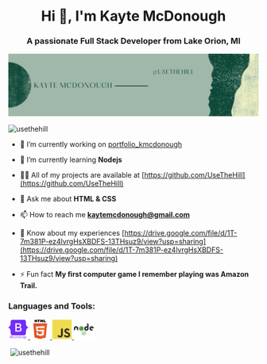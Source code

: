 <h1 align="center">Hi 👋, I'm Kayte McDonough</h1>
<h3 align="center">A passionate Full Stack Developer from Lake Orion, MI</h3>
<img src="assets/banner_github.png" alt="image with name Kayte McDonough on it."><br>


<p align="left"> <img src="https://komarev.com/ghpvc/?username=usethehill&label=Profile%20views&color=0e75b6&style=flat" alt="usethehill" /> </p>

- 🔭 I’m currently working on [portfolio_kmcdonough](https://usethehill.github.io/portfolio_kmcdonough/)

- 🌱 I’m currently learning **Nodejs**

- 👨‍💻 All of my projects are available at [https://github.com/UseTheHill](https://github.com/UseTheHill)

- 💬 Ask me about **HTML & CSS**

- 📫 How to reach me **kaytemcdonough@gmail.com**

- 📄 Know about my experiences [https://drive.google.com/file/d/1T-7m381P-ez4lvrgHsXBDFS-13THsuz9/view?usp=sharing](https://drive.google.com/file/d/1T-7m381P-ez4lvrgHsXBDFS-13THsuz9/view?usp=sharing)

- ⚡ Fun fact **My first computer game I remember playing was Amazon Trail.**

<h3 align="left">Languages and Tools:</h3>
<p align="left"> <a href="https://getbootstrap.com" target="_blank"> <img src="https://raw.githubusercontent.com/devicons/devicon/master/icons/bootstrap/bootstrap-plain-wordmark.svg" alt="bootstrap" width="40" height="40"/> </a> <a href="https://www.w3.org/html/" target="_blank"> <img src="https://raw.githubusercontent.com/devicons/devicon/master/icons/html5/html5-original-wordmark.svg" alt="html5" width="40" height="40"/> </a> <a href="https://developer.mozilla.org/en-US/docs/Web/JavaScript" target="_blank"> <img src="https://raw.githubusercontent.com/devicons/devicon/master/icons/javascript/javascript-original.svg" alt="javascript" width="40" height="40"/> </a> <a href="https://nodejs.org" target="_blank"> <img src="https://raw.githubusercontent.com/devicons/devicon/master/icons/nodejs/nodejs-original-wordmark.svg" alt="nodejs" width="40" height="40"/> </a> </p>

<p>&nbsp;<img align="center" src="https://github-readme-stats.vercel.app/api?username=usethehill&show_icons=true&locale=en" alt="usethehill" /></p>

